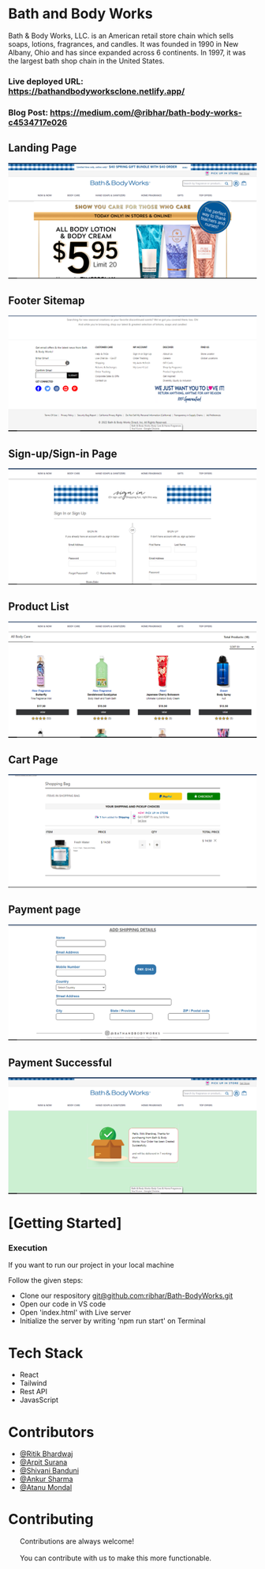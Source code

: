 <h1>Bath and Body Works</h1>
Bath &amp; Body Works, LLC. is an American retail store chain which sells soaps, lotions, fragrances, and candles. It was founded in 1990 in New Albany, Ohio and has since expanded across 6 continents. In 1997, it was the largest bath shop chain in the United States.

### Live deployed URL: https://bathandbodyworksclone.netlify.app/

### Blog Post: https://medium.com/@ribhar/bath-body-works-c4534717e026


 <h2>Landing Page</h2>
    <img src="https://github.com/ribhar/Bath-BodyWorks/blob/main/assests/land.png" />
    <h2>Footer Sitemap</h2>
     <img src="https://github.com/ribhar/Bath-BodyWorks/blob/main/assests/footer.png" />
  <h2>Sign-up/Sign-in Page</h2>
    <img src="https://github.com/ribhar/Bath-BodyWorks/blob/main/assests/sign.png" />
       <h2>Product List</h2>
    <img src="https://github.com/ribhar/Bath-BodyWorks/blob/main/assests/list.png" />
        <h2>Cart Page</h2>
    <img src="https://github.com/ribhar/Bath-BodyWorks/blob/main/assests/cart.PNG" />
      <h2>Payment page</h2>
    <img src="https://github.com/ribhar/Bath-BodyWorks/blob/main/assests/pay.PNG" />
       <h2>Payment Successful</h2>
    <img src="https://github.com/ribhar/Bath-BodyWorks/blob/main/assests/success.PNG" />
    <h1>[Getting Started]</h1>
    <h3>Execution</h3>
    <p>If you want to run our project in your local machine</p>
    <p>Follow the given steps:</p>
    <ul>
        <li>Clone our respository <a href="git@github.com:ribhar/Bath-BodyWorks.git">git@github.com:ribhar/Bath-BodyWorks.git</a></li>
        <li>Open our code in VS code</li>
        <li>Open 'index.html' with Live server</li>
        <li>Initialize the server by writing 'npm run start' on Terminal</li>
    </ul>
        <h1>Tech Stack</h1>
    <ul>
        <li>React</li>
        <li>Tailwind</li>
        <li>Rest API</li>
        <li>JavasScript</li>
    </ul>
        <h1>Contributors</h1>
    <ul>
        <li><a href="https://github.com/ribhar">@Ritik Bhardwaj</a></li>
        <li><a href="https://github.com/suranaarpit">@Arpit Surana</a></li>
        <li> <a href="https://github.com/009shivani">@Shivani Banduni</a> </li>
        <li><a href="https://github.com/MeAnkur">@Ankur Sharma</a></li>
        <li><a href="https://github.com/atanugit5">@Atanu Mondal</a></li>
    </ul>
       <h1>Contributing</h1>
    <ul>
        Contributions are always welcome!<br><br>
        You can contribute with us to make this more functionable.
    </ul>
   
  

  
